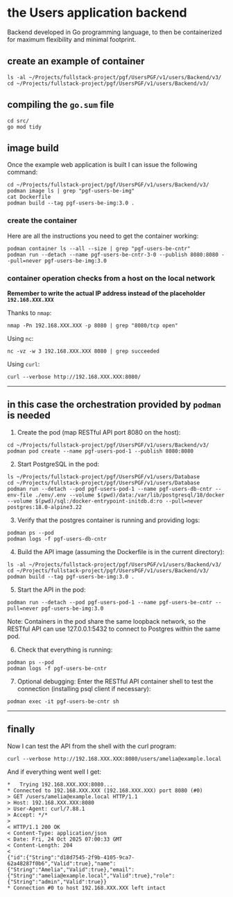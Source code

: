 # the Users application backend

Backend developed in Go programming language, to then be containerized for maximum flexibility and minimal footprint.

## create an example of container

```shell
ls -al ~/Projects/fullstack-project/pgf/UsersPGF/v1/users/Backend/v3/
cd ~/Projects/fullstack-project/pgf/UsersPGF/v1/users/Backend/v3/
```

## compiling the `go.sum` file

```shell
cd src/
go mod tidy
```

## image build

Once the example web application is built I can issue the following command:

```shell
cd ~/Projects/fullstack-project/pgf/UsersPGF/v1/users/Backend/v3/
podman image ls | grep "pgf-users-be-img"
cat Dockerfile
podman build --tag pgf-users-be-img:3.0 .
```

### create the container

Here are all the instructions you need to get the container working:

```shell
podman container ls --all --size | grep "pgf-users-be-cntr"
podman run --detach --name pgf-users-be-cntr-3-0 --publish 8080:8080 --pull=never pgf-users-be-img:3.0
```

### container operation checks from a host on the local network

**Remember to write the actual IP address instead of the placeholder `192.168.XXX.XXX`**

Thanks to `nmap`:

```shell
nmap -Pn 192.168.XXX.XXX -p 8080 | grep "8080/tcp open"
```

Using `nc`:

```shell
nc -vz -w 3 192.168.XXX.XXX 8080 | grep succeeded
```

Using `curl`:

```shell
curl --verbose http://192.168.XXX.XXX:8080/
```

---

## in this case the orchestration provided by `podman` is needed

1. Create the pod (map RESTful API port 8080 on the host):

```shell
cd ~/Projects/fullstack-project/pgf/UsersPGF/v1/users/Backend/v3/
podman pod create --name pgf-users-pod-1 --publish 8080:8080
```

2. Start PostgreSQL in the pod:

```shell
ls ~/Projects/fullstack-project/pgf/UsersPGF/v1/users/Database
cd ~/Projects/fullstack-project/pgf/UsersPGF/v1/users/Database
podman run --detach --pod pgf-users-pod-1 --name pgf-users-db-cntr --env-file ./env/.env --volume $(pwd)/data:/var/lib/postgresql/18/docker --volume $(pwd)/sql:/docker-entrypoint-initdb.d:ro --pull=never postgres:18.0-alpine3.22
```

3. Verify that the postgres container is running and providing logs:

```shell
podman ps --pod
podman logs -f pgf-users-db-cntr
```

4. Build the API image (assuming the Dockerfile is in the current directory):

```shell
ls -al ~/Projects/fullstack-project/pgf/UsersPGF/v1/users/Backend/v3/
cd ~/Projects/fullstack-project/pgf/UsersPGF/v1/users/Backend/v3/
podman build --tag pgf-users-be-img:3.0 .
```

5. Start the API in the pod:

```shell
podman run --detach --pod pgf-users-pod-1 --name pgf-users-be-cntr --pull=never pgf-users-be-img:3.0
```

Note: Containers in the pod share the same loopback network, so the RESTful API can use 127.0.0.1:5432 to connect to Postgres within the same pod.

6. Check that everything is running:

```shell
podman ps --pod
podman logs -f pgf-users-be-cntr
```

7. Optional debugging: Enter the RESTful API container shell to test the connection (installing psql client if necessary):

```shell
podman exec -it pgf-users-be-cntr sh
```

---

## finally 

Now I can test the API from the shell with the curl program:

```shell
curl --verbose http://192.168.XXX.XXX:8080/users/amelia@example.local
```

And if everything went well I get:

```text
*   Trying 192.168.XXX.XXX:8080...
* Connected to 192.168.XXX.XXX (192.168.XXX.XXX) port 8080 (#0)
> GET /users/amelia@example.local HTTP/1.1
> Host: 192.168.XXX.XXX:8080
> User-Agent: curl/7.88.1
> Accept: */*
> 
< HTTP/1.1 200 OK
< Content-Type: application/json
< Date: Fri, 24 Oct 2025 07:00:33 GMT
< Content-Length: 204
< 
{"id":{"String":"d18d7545-2f9b-4105-9ca7-62a48287f0b6","Valid":true},"name":{"String":"Amelia","Valid":true},"email":{"String":"amelia@example.local","Valid":true},"role":{"String":"admin","Valid":true}}
* Connection #0 to host 192.168.XXX.XXX left intact
```

